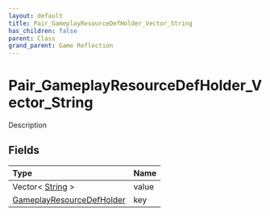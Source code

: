 ```yaml
---
layout: default
title: Pair_GameplayResourceDefHolder_Vector_String
has_children: false
parent: Class
grand_parent: Game Reflection
---
```

# Pair_GameplayResourceDefHolder_Vector_String
Description 

## Fields

| Type | Name |
|:----------|:--------------|
| Vector< [String](/riftbreaker-wiki/docs/game-reflection/components/string/) > | value |
| [GameplayResourceDefHolder](/riftbreaker-wiki/docs/game-reflection/components/gameplay_resource_def_holder/) | key |

